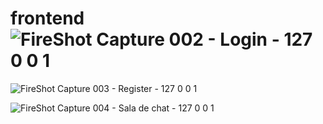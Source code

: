 # frontend![FireShot Capture 002 - Login - 127 0 0 1](https://github.com/agualbo79/frontend/assets/122490326/23c0a7c8-95e8-40a9-8930-712dc9143eaa)

![FireShot Capture 003 - Register - 127 0 0 1](https://github.com/agualbo79/frontend/assets/122490326/edc00671-5d4d-482a-a021-1bb6d9264b6c)

![FireShot Capture 004 - Sala de chat - 127 0 0 1](https://github.com/agualbo79/frontend/assets/122490326/2f03b1a4-2606-4667-ba72-279b54584781)
